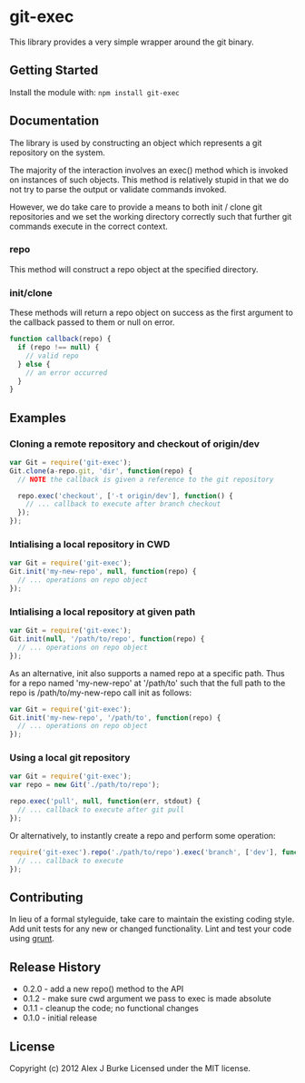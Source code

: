 # git-exec
This library provides a very simple wrapper around the git binary.

## Getting Started
Install the module with: `npm install git-exec`

## Documentation
The library is used by constructing an object which represents a
git repository on the system.

The majority of the interaction involves an exec() method which is
invoked on instances of such objects. This method is relatively stupid in
that we do not try to parse the output or validate commands invoked.

However, we do take care to provide a means to both init / clone git
repositories and we set the working directory correctly such that
further git commands execute in the correct context.

### repo
This method will construct a repo object at the specified directory.

### init/clone
These methods will return a repo object on success as the first argument to the
callback passed to them or null on error.

```javascript
function callback(repo) {
  if (repo !== null) {
    // valid repo
  } else {
    // an error occurred
  }
}
```

## Examples

### Cloning a remote repository and checkout of origin/dev
```javascript
var Git = require('git-exec');
Git.clone(a-repo.git, 'dir', function(repo) {
  // NOTE the callback is given a reference to the git repository

  repo.exec('checkout', ['-t origin/dev'], function() {
    // ... callback to execute after branch checkout
  });
});
```

### Intialising a local repository in CWD

```javascript
var Git = require('git-exec');
Git.init('my-new-repo', null, function(repo) {
  // ... operations on repo object
});
```

### Intialising a local repository at given path
```javascript
var Git = require('git-exec');
Git.init(null, '/path/to/repo', function(repo) {
  // ... operations on repo object
});
```

As an alternative, init also supports a named repo at a specific path. Thus
for a repo named 'my-new-repo' at '/path/to' such that the full path to the
repo is /path/to/my-new-repo call init as follows:

```javascript
var Git = require('git-exec');
Git.init('my-new-repo', '/path/to', function(repo) {
  // ... operations on repo object
});
```

### Using a local git repository
```javascript
var Git = require('git-exec');
var repo = new Git('./path/to/repo');

repo.exec('pull', null, function(err, stdout) {
  // ... callback to execute after git pull
});
```

Or alternatively, to instantly create a repo and perform some operation:

```javascript
require('git-exec').repo('./path/to/repo').exec('branch', ['dev'], function() {
  // ... callback to execute
});
```

## Contributing
In lieu of a formal styleguide, take care to maintain the existing coding style. Add
unit tests for any new or changed functionality.
Lint and test your code using [grunt](https://github.com/gruntjs/grunt).

## Release History
* 0.2.0 - add a new repo() method to the API
* 0.1.2 - make sure cwd argument we pass to exec is made absolute
* 0.1.1 - cleanup the code; no functional changes
* 0.1.0 - initial release

## License
Copyright (c) 2012 Alex J Burke
Licensed under the MIT license.
